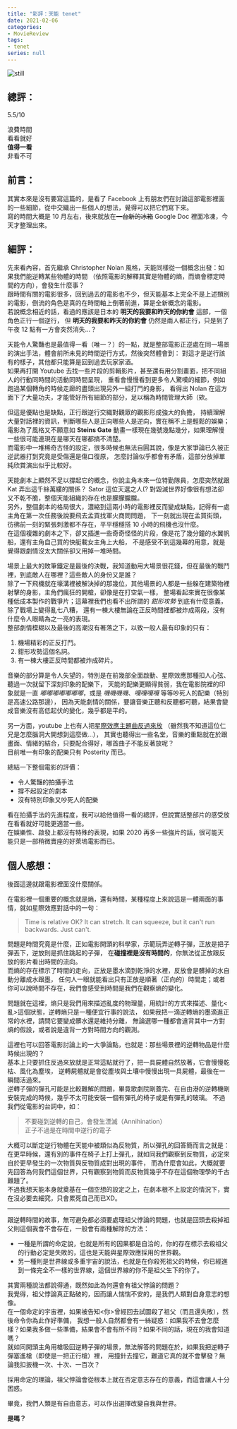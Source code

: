 ```yaml
---
title: "影評：天能 tenet"
date: 2021-02-06
categories:
- MovieReview
tags:
- tenet
series: null
---
```


![still](/images/movie/tenet.jpg)

## 總評：

5.5/10

浪費時間  
看看就好  
**值得一看**  
非看不可  
<!--more-->

## 前言：

其實本來是沒有要寫這篇的，是看了 Facebook 上有朋友們在討論這部電影裡面的一些細節，從中交織出一些個人的想法，覺得可以把它們寫下來。  
寫的時間大概是 10 月左右，後來就放在~~一台新的冰箱~~ Google Doc 裡面冷凍，今天才整理出來。  

## 細評：

先來看內容，首先繼承 Christopher Nolan 風格，天能同樣從一個概念出發：如果我們能逆轉某些物體的時間
（依照電影的解釋其實是物體的熵，而熵會標定時間的方向），會發生什麼事？  
跟時間有關的電影很多，回到過去的電影也不少，但天能基本上完全不是上述類別的電影，倒流的角色是真的在時間軸上倒著前進，算是全新概念的電影。  
若說概念相近的話，看過的應該是日本的 **明天的我要和昨天的你約會** 這部，一個角色正行一個逆行，
但 **明天的我要和昨天的你約會** 仍然是兩人都正行，只是到了午夜 12 點有一方會突然消失…？  

天能令人驚豔也是最值得一看（唯一？）的一點，就是整部電影正逆處在同一場景的演出手法，體會前所未見的時間逆行方式，然後突然體會到：
對這才是逆行該有的樣子，其他都只能算是回到過去玩家家酒。  
如果再打開 Youtube 去找一些片段的剪輯影片，甚至還有用分割畫面，把不同組人的行動同時間的活動同時間呈現，
重看會慢慢看到更多令人驚嘆的細節，例如跑過某個轉角的時候走廊的盡頭出現另外一組打鬥的身影，
看得出 Nolan 在這方面下了大量功夫，才能管好所有細節的部分，足以稱為時間管理大師（欸。  

但這是優點也是缺點，正行跟逆行交織對觀眾的觀影形成強大的負擔，
持續理解大量對話裡的資訊，判斷哪些人是正向哪些人是逆向，實在稱不上是輕鬆的娛樂；
電影為了風格又不願意如 **Steins Gate** 動畫一樣現在幾號幾點幾分，如果理解慢一些很可能連現在是哪天在哪都搞不清楚。  
而電影中一堆稀奇古怪的設定，很多時候也無法自圓其說，像是大家爭論已久被正逆武器打到究竟是受傷還是傷口復原，
怎麼討論似乎都會有矛盾，這部分放掉單純欣賞演出似乎比較好。  

天能劇本上顯然不足以撐起它的概念，你說主角本來一位特勤隊員，怎麼突然就跟 Kat 弄出這千絲萬縷的關係？
Sator 這位天選之人(? 對毀滅世界好像很有想法卻又不乾不脆，整個天能組織的存在也是朦朦朧朧。  
另外，整個劇本的格局很大，濃縮到這兩小時的電影裡反而變成缺點，記得有一處主角在第一次任務後說要飛去孟買找軍火商問問題，
下一刻就出現在孟買街頭，彷彿前一刻的緊張刺激都不存在，平平穩穩搭 10 小時的飛機也沒什麼。  
在這個複雜的劇本之下，卻又插進一些奇奇怪怪的片段，像是花了幾分鐘的水翼帆船，還有主角自己買的快艇載女主角上大船，
不是感受不到這幾幕的用意，就是覺得跟劇情沒太大關係卻又用掉一堆時間。  

場景上最大的敗筆鐵定是最後的決戰，我知道動用大場景很花錢，但在最後的戰鬥裡，到底敵人在哪裡？這些敵人的身份又是誰？  
除了一下飛機就在壕溝裡被解決掉的那幾位，其他場景的人都是一些躲在建築物裡射擊的身影，主角們瘋狂的開槍，卻像是在打空氣一樣，
整場看起來實在很像某種低成本製作的戰爭片；這幕裡我們也看不出所謂的 *鉗形攻勢* 到底有什麼意義，除了戰場上變得亂七八糟，
還有一棟大樓無論在正反時間裡都被炸成兩段，沒有什麼令人眼睛為之一亮的表現。  
整部劇情模糊以及最後的高潮沒有著落之下，以致一般人最有印象的只有：  
1. 機場精彩的正反打鬥。
2. 鉗形攻勢這個名詞。
3. 有一棟大樓正反時間都被炸成碎片。

音樂的部分算是令人失望的，特別是在前幾部全面啟動、星際效應那種扣人心弦、聽過一次就留下深刻印象的配樂下，
天能的配樂更顯得貧弱，我在電影院裡的印象就是一直 *嘟嘟嘟嘟嘟嘟嘟*，或是 *嘰嘰嘰嘰*、*嘎嘎嘎嘎* 等等吵死人的配樂（特別是高速公路那邊），
因為天能劇情的關係，要讓音樂正聽和反聽都可聽，結果會變成音樂沒有高低起伏的變化，幾乎都是平的。  

另一方面，youtube 上也有人把[星際效應主題曲反過來放](https://www.youtube.com/watch?v=Hnp2jIoj4QY)
（雖然我不知道這位仁兄是怎麼腦洞大開想到這麼做…），
其實也聽得出一些名堂，音樂的重點就在於跟畫面、情緒的結合，只要配合得好，哪首曲子不能反著放呢？  
目前唯一有印象的配樂只有 Posterity 而已。

總結一下整個電影的評價：
* 令人驚豔的拍攝手法
* 撐不起設定的劇本
* 沒有特別印象又吵死人的配樂

看在拍攝手法的先進程度，我可以給他值得一看的總評，但說實話整部片的感受放在看看就好可能更適當一些。  
在娛樂性、啟發上都沒有特殊的表現，如果 2020 再多一些強片的話，很可能天能只是一部稍微賣座的好萊塢電影而已。

## 個人感想：  

後面這邊就跟電影裡面沒什麼關係。  

在電影裡一個重要的概念就是熵，還有時間，某種程度上來說這是一體兩面的事情，就如星際效應對話中的一句： 

> Time is relative OK? It can stretch. It can squeeze, but it can't run backwards. Just can't.

問題是時間究竟是什麼，正如電影開頭的科學家，示範玩弄逆轉子彈，正放是把子彈丟下，逆放則是抓住跳起的子彈，
在**碰撞裡是沒有時間的**，你無法從正放跟反放的影片看出時間的流向。  
而熵的存在標示了時間的走向，正放是墨水滴到乾淨的水裡，反放會是髒掉的水自動分離成水跟墨，
任何人一眼就能看出只有正放是順著（正向的）時間走；或者你可以說時間不存在，我們會感受到時間是我們在觀察熵的變化。  

問題就在這裡，熵只是我們用來描述亂度的物理量，用統計的方式來描述、量化<亂>這個狀態，逆轉熵只是一種便宜行事的說法，
如果我把一滴逆轉熵的墨滴進正常的水裡，請問它要變成髒水還是維持分離，
無論選哪一種都會違背其中一方對熵的假設，或者說是違背一方對時間方向的觀測。  

這裡也可以回答電影討論上的一大爭論點，也就是：那些場景裡的逆轉物品是什麼時候出現的？  
基本上只要抓住反過來放就是正常這點就行了，把一具屍體自然放著，它會慢慢乾枯、風化為塵埃，
逆轉屍體就是會從塵埃與土壤中慢慢出現一具屍體，最後在一瞬間活過來。  
逆轉子彈的彈孔可能是比較難解的問題，畢竟歌劇院剛蓋完、在自由港的逆轉機剛安裝完成的時候，幾乎不太可能安裝一個有彈孔的椅子或是有彈孔的玻璃。
不過我們從電影的台詞中，如：

> 不要碰到逆轉的自己，會發生湮滅（Annihination）  
> 正子不過是在時間中逆行的電子

大概可以斷定逆行物體在天能中被類似為反物質，所以彈孔的回答簡而言之就是：  
在更早時候，還有別的事件在椅子上打上彈孔，就如同我們觀察到反物質，必定來自於更早發生的一次物質與反物質成對出現的事件，
而為什麼會如此，大概就要先回答為何我們這個世界，只有觀察到物質而反物質幾乎不存在這個物理學的千古難題了。  
不過我想天能本身就奠基在一個空想的設定之上，在劇本根不上設定的情況下，實在沒必要去細究，只會累死自己而已XD。  

----

跟逆轉時間的故事，無可避免都必須要處理祖父悖論的問題，也就是回頭去殺掉祖父則這個我會不會存在，一般會有兩種解除的方法：
* 一種是所謂的命定說，也就是所有的因果都是自洽的，你的存在標示去殺祖父的行動必定是失敗的，這也是天能與星際效應採用的世界觀。
* 另一種則是世界線或多重宇宙的說法，也就是在你殺死祖父的時候，你已經進到一條完全不一樣的世界線，這個世界線的你不是祖父生下的你了。

其實兩種說法都說得通，既然如此為何還會有祖父悖論的問題？  
我覺得，祖父悖論真正點破的，因而讓人惴惴不安的，是我們人類對自身意志的想像。  
在一個命定的宇宙裡，如果被告知<你>曾經回去試圖殺了祖父（而且還失敗），然後命令你為此作好準備，
我想一般人自然都會有一絲疑惑：如果我不去會怎麼樣？如果我多做一些準備，結果會不會有所不同？如果不同的話，現在的我會知道嗎？  
就如同開頭主角用槍吸回逆轉子彈的場景，無法解答的問題在於，如果我把逆轉子彈塞進槍（即使是一把正行槍）裡，
用撞針去撞它，難道它真的就不會擊發？無論我扣扳機一次、十次、一百次？  

採用命定的理論，祖父悖論會從根本上就在否定意志存在的意義，而這會讓人十分困惑。  

畢竟，我們人類是有自由意志，可以作出選擇改變自我與世界。  

**是嗎？**